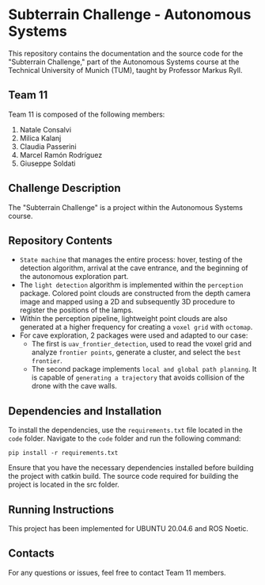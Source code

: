 # Subterrain Challenge - Autonomous Systems

This repository contains the documentation and the source code for the "Subterrain Challenge," part of the Autonomous Systems course at the Technical University of Munich (TUM), taught by Professor Markus Ryll.

## Team 11
Team 11 is composed of the following members:

1. Natale Consalvi
2. Milica Kalanj
3. Claudia Passerini
4. Marcel Ramón Rodríguez
5. Giuseppe Soldati

## Challenge Description
The "Subterrain Challenge" is a project within the Autonomous Systems course.

## Repository Contents
- `State machine` that manages the entire process: hover, testing of the detection algorithm, arrival at the cave entrance, and the beginning of the autonomous exploration part.
- The `light detection` algorithm is implemented within the `perception` package. Colored point clouds are constructed from the depth camera image and mapped using a 2D and subsequently 3D procedure to register the positions of the lamps.
- Within the perception pipeline, lightweight point clouds are also generated at a higher frequency for creating a `voxel grid` with `octomap`.
- For cave exploration, 2 packages were used and adapted to our case:
  - The first is `uav_frontier_detection`, used to read the voxel grid and analyze `frontier points`, generate a cluster, and select the `best frontier`.
  - The second package implements `local and global path planning`. It is capable of `generating a trajectory` that avoids collision of the drone with the cave walls.

## Dependencies and Installation

To install the dependencies, use the `requirements.txt` file located in the `code` folder. Navigate to the `code` folder and run the following command:

`pip install -r requirements.txt`

Ensure that you have the necessary dependencies installed before building the project with catkin build. The source code required for building the project is located in the src folder.

## Running Instructions
This project has been implemented for UBUNTU 20.04.6 and ROS Noetic.


## Contacts
For any questions or issues, feel free to contact Team 11 members.

